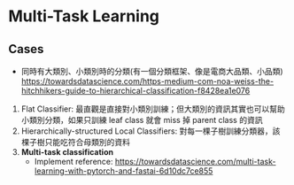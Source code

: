 # Multi-Task Learning

## Cases
- 同時有大類別、小類別時的分類(有一個分類框架、像是電商大品類、小品類) 
https://towardsdatascience.com/https-medium-com-noa-weiss-the-hitchhikers-guide-to-hierarchical-classification-f8428ea1e076

1. Flat Classifier: 最直觀是直接對小類別訓練；但大類別的資訊其實也可以幫助小類別分類，如果只訓練 leaf class 就會 miss 掉 parent class 的資訊
2. Hierarchically-structured Local Classifiers: 對每一棵子樹訓練分類器，該棵子樹只能吃符合母類別的資料 
3. **Multi-task classification**
    - Implement reference: https://towardsdatascience.com/multi-task-learning-with-pytorch-and-fastai-6d10dc7ce855
